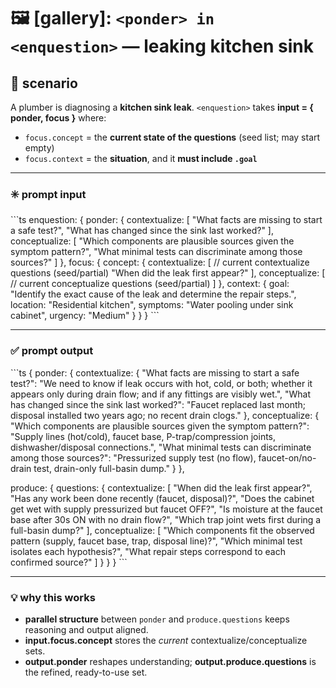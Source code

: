 # 🖼️ [gallery]: `<ponder> in <enquestion>` — leaking kitchen sink

## 🔧 scenario
A plumber is diagnosing a **kitchen sink leak**.
`<enquestion>` takes **input = { ponder, focus }** where:
- `focus.concept` = the **current state of the questions** (seed list; may start empty)
- `focus.context` = the **situation**, and it **must include `.goal`**

---

### ✳️ prompt input

\`\`\`ts
enquestion: {
  ponder: {
    contextualize: [
      "What facts are missing to start a safe test?",
      "What has changed since the sink last worked?"
    ],
    conceptualize: [
      "Which components are plausible sources given the symptom pattern?",
      "What minimal tests can discriminate among those sources?"
    ]
  },
  focus: {
    concept: {
      contextualize: [
        // current contextualize questions (seed/partial)
        "When did the leak first appear?"
      ],
      conceptualize: [
        // current conceptualize questions (seed/partial)
      ]
    },
    context: {
      goal: "Identify the exact cause of the leak and determine the repair steps.",
      location: "Residential kitchen",
      symptoms: "Water pooling under sink cabinet",
      urgency: "Medium"
    }
  }
}
\`\`\`

---

### ✅ prompt output

\`\`\`ts
{
  ponder: {
    contextualize: {
      "What facts are missing to start a safe test?":
        "We need to know if leak occurs with hot, cold, or both; whether it appears only during drain flow; and if any fittings are visibly wet.",
      "What has changed since the sink last worked?":
        "Faucet replaced last month; disposal installed two years ago; no recent drain clogs."
    },
    conceptualize: {
      "Which components are plausible sources given the symptom pattern?":
        "Supply lines (hot/cold), faucet base, P-trap/compression joints, dishwasher/disposal connections.",
      "What minimal tests can discriminate among those sources?":
        "Pressurized supply test (no flow), faucet-on/no-drain test, drain-only full-basin dump."
    }
  },

  produce: {
    questions: {
      contextualize: [
        "When did the leak first appear?",
        "Has any work been done recently (faucet, disposal)?",
        "Does the cabinet get wet with supply pressurized but faucet OFF?",
        "Is moisture at the faucet base after 30s ON with no drain flow?",
        "Which trap joint wets first during a full-basin dump?"
      ],
      conceptualize: [
        "Which components fit the observed pattern (supply, faucet base, trap, disposal line)?",
        "Which minimal test isolates each hypothesis?",
        "What repair steps correspond to each confirmed source?"
      ]
    }
  }
}
\`\`\`

---

### 💡 why this works
- **parallel structure** between `ponder` and `produce.questions` keeps reasoning and output aligned.
- **input.focus.concept** stores the *current* contextualize/conceptualize sets.
- **output.ponder** reshapes understanding; **output.produce.questions** is the refined, ready-to-use set.
